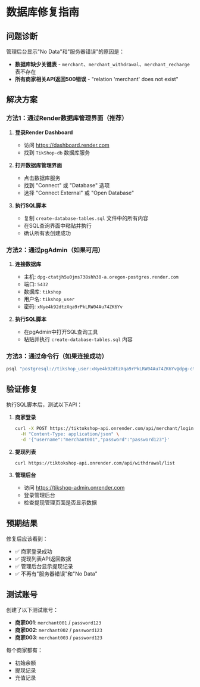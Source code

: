 # 数据库修复指南

## 问题诊断
管理后台显示"No Data"和"服务器错误"的原因是：
- **数据库缺少关键表** - `merchant`、`merchant_withdrawal`、`merchant_recharge` 表不存在
- **所有商家相关API返回500错误** - "relation 'merchant' does not exist"

## 解决方案

### 方法1：通过Render数据库管理界面（推荐）

1. **登录Render Dashboard**
   - 访问 https://dashboard.render.com
   - 找到 `TikShop-db` 数据库服务

2. **打开数据库管理界面**
   - 点击数据库服务
   - 找到 "Connect" 或 "Database" 选项
   - 选择 "Connect External" 或 "Open Database"

3. **执行SQL脚本**
   - 复制 `create-database-tables.sql` 文件中的所有内容
   - 在SQL查询界面中粘贴并执行
   - 确认所有表创建成功

### 方法2：通过pgAdmin（如果可用）

1. **连接数据库**
   - 主机: `dpg-ctatjh5u0jms738shh30-a.oregon-postgres.render.com`
   - 端口: `5432`
   - 数据库: `tikshop`
   - 用户名: `tikshop_user`
   - 密码: `xNye4k92dtzXqa9rPkLRW04Au74ZK6Yv`

2. **执行SQL脚本**
   - 在pgAdmin中打开SQL查询工具
   - 粘贴并执行 `create-database-tables.sql` 内容

### 方法3：通过命令行（如果连接成功）

```bash
psql "postgresql://tikshop_user:xNye4k92dtzXqa9rPkLRW04Au74ZK6Yv@dpg-ctatjh5u0jms738shh30-a.oregon-postgres.render.com/tikshop" -f create-database-tables.sql
```

## 验证修复

执行SQL脚本后，测试以下API：

1. **商家登录**
   ```bash
   curl -X POST https://tiktokshop-api.onrender.com/api/merchant/login \
     -H "Content-Type: application/json" \
     -d '{"username":"merchant001","password":"password123"}'
   ```

2. **提现列表**
   ```bash
   curl https://tiktokshop-api.onrender.com/api/withdrawal/list
   ```

3. **管理后台**
   - 访问 https://tikshop-admin.onrender.com
   - 登录管理后台
   - 检查提现管理页面是否显示数据

## 预期结果

修复后应该看到：
- ✅ 商家登录成功
- ✅ 提现列表API返回数据
- ✅ 管理后台显示提现记录
- ✅ 不再有"服务器错误"和"No Data"

## 测试账号

创建了以下测试账号：
- **商家001**: `merchant001` / `password123`
- **商家002**: `merchant002` / `password123`  
- **商家003**: `merchant003` / `password123`

每个商家都有：
- 初始余额
- 提现记录
- 充值记录
